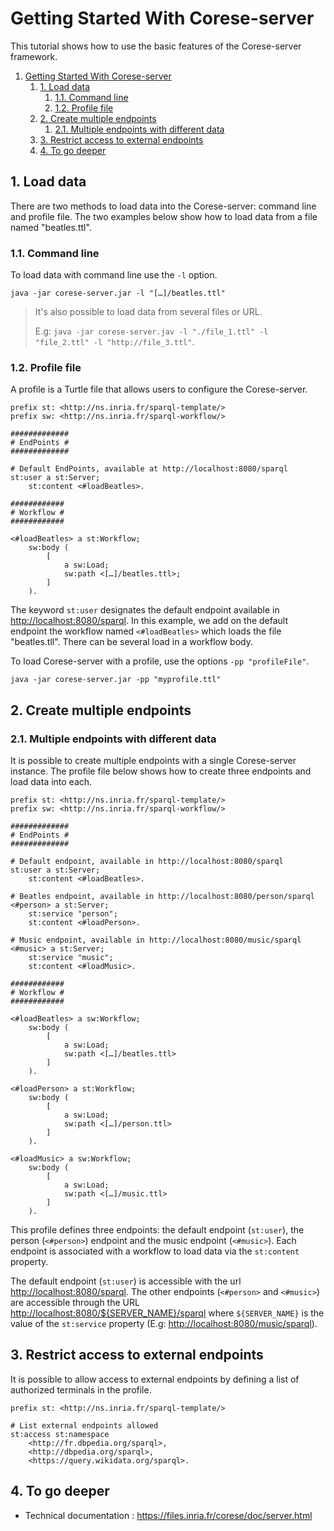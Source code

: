 # Getting Started With Corese-server

This tutorial shows how to use the basic features of the Corese-server framework.

1. [Getting Started With Corese-server](#getting-started-with-corese-server)
   1. [1. Load data](#1-load-data)
      1. [1.1. Command line](#11-command-line)
      2. [1.2. Profile file](#12-profile-file)
   2. [2. Create multiple endpoints](#2-create-multiple-endpoints)
      1. [2.1. Multiple endpoints with different data](#21-multiple-endpoints-with-different-data)
   3. [3. Restrict access to external endpoints](#3-restrict-access-to-external-endpoints)
   4. [4. To go deeper](#4-to-go-deeper)

## 1. Load data

There are two methods to load data into the Corese-server: command line and profile file.
The two examples below show how to load data from a file named "beatles.ttl".

### 1.1. Command line

To load data with command line use the `-l` option.

```shell
java -jar corese-server.jar -l "[…]/beatles.ttl"
```

> It's also possible to load data from several files or URL.
>
> E.g: `java -jar corese-server.jav -l "./file_1.ttl" -l "file_2.ttl" -l "http://file_3.ttl"`.

### 1.2. Profile file

A profile is a Turtle file that allows users to configure the Corese-server.

```turtle
prefix st: <http://ns.inria.fr/sparql-template/>
prefix sw: <http://ns.inria.fr/sparql-workflow/>

#############
# EndPoints #
#############

# Default EndPoints, available at http://localhost:8080/sparql
st:user a st:Server;
    st:content <#loadBeatles>.

############
# Workflow #
############

<#loadBeatles> a st:Workflow;
    sw:body (
        [
            a sw:Load;
            sw:path <[…]/beatles.ttl>;
        ]
    ).
```

The keyword `st:user` designates the default endpoint available in <http://localhost:8080/sparql>.
In this example, we add on the default endpoint the workflow named `<#loadBeatles>` which loads the file "beatles.tll".
There can be several load in a workflow body.

To load Corese-server with a profile, use the options `-pp "profileFile"`.

```shell
java -jar corese-server.jar -pp "myprofile.ttl"
```

## 2. Create multiple endpoints

### 2.1. Multiple endpoints with different data

It is possible to create multiple endpoints with a single Corese-server instance.
The profile file below shows how to create three endpoints and load data into each.

```turtle
prefix st: <http://ns.inria.fr/sparql-template/> 
prefix sw: <http://ns.inria.fr/sparql-workflow/> 

#############
# EndPoints #
#############

# Default endpoint, available in http://localhost:8080/sparql
st:user a st:Server;
    st:content <#loadBeatles>.

# Beatles endpoint, available in http://localhost:8080/person/sparql
<#person> a st:Server;
    st:service "person";
    st:content <#loadPerson>.

# Music endpoint, available in http://localhost:8080/music/sparql
<#music> a st:Server;
    st:service "music";
    st:content <#loadMusic>.

############
# Workflow #
############

<#loadBeatles> a sw:Workflow;
    sw:body (
        [
            a sw:Load;
            sw:path <[…]/beatles.ttl>
        ]
    ).

<#loadPerson> a st:Workflow;
    sw:body (
        [
            a sw:Load;
            sw:path <[…]/person.ttl>
        ]
    ).

<#loadMusic> a sw:Workflow;
    sw:body (
        [
            a sw:Load;
            sw:path <[…]/music.ttl>
        ]
    ).
```

This profile defines three endpoints: the default endpoint (`st:user`), the person (`<#person>`) endpoint and the music endpoint (`<#music>`). Each endpoint is associated with a workflow to load data via the `st:content` property.

The default endpoint (`st:user`) is accessible with the url <http://localhost:8080/sparql>.
The other endpoints (`<#person>` and `<#music>`) are accessible through the URL <http://localhost:8080/${SERVER_NAME}/sparql> where `${SERVER_NAME}` is the value of the `st:service` property (E.g: <http://localhost:8080/music/sparql>).

## 3. Restrict access to external endpoints

It is possible to allow access to external endpoints by defining a list of authorized terminals in the profile.

```turtle
prefix st: <http://ns.inria.fr/sparql-template/> 

# List external endpoints allowed
st:access st:namespace
    <http://fr.dbpedia.org/sparql>,
    <http://dbpedia.org/sparql>,
    <https://query.wikidata.org/sparql>.
```

## 4. To go deeper

- Technical documentation : <https://files.inria.fr/corese/doc/server.html>
